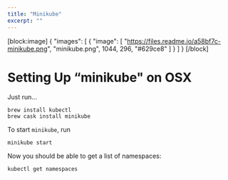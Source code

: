 ```yaml
---
title: "Minikube"
excerpt: ""
---
```

[block:image]
{
  "images": [
    {
      "image": [
        "https://files.readme.io/a58bf7c-minikube.png",
        "minikube.png",
        1044,
        296,
        "#629ce8"
      ]
    }
  ]
}
[/block]
# Setting Up “minikube" on OSX

Just run...
```
brew install kubectl
brew cask install minikube
```

To start `minikube`, run

```
minikube start
```

Now you should be able to get a list of namespaces:

```
kubectl get namespaces
```